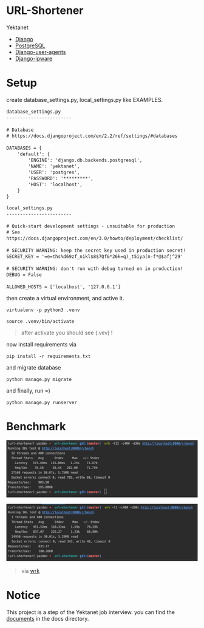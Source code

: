# URL-Shortener
Yektanet

- [Django](https://github.com/django/django)
- [PostgreSQL](https://www.postgresql.org)
- [Django-user-agents](https://github.com/selwin/django-user_agents)
- [Django-ipware](https://github.com/un33k/django-ipware)

# Setup
create database_settings.py, local_settings.py like EXAMPLES.

````
database_settings.py
------------------------

# Database
# https://docs.djangoproject.com/en/2.2/ref/settings/#databases

DATABASES = {
    'default': {
        'ENGINE': 'django.db.backends.postgresql',
        'NAME': 'yektanet',
        'USER': 'postgres',
        'PASSWORD': '*********',
        'HOST': 'localhost',
    }
}

````

````
local_settings.py
------------------------

# Quick-start development settings - unsuitable for production
# See https://docs.djangoproject.com/en/3.0/howto/deployment/checklist/

# SECURITY WARNING: keep the secret key used in production secret!
SECRET_KEY = '=e=ths%d69zf_nikl$8$7Qf&*26k=q)_t5iya(n-f*@$afj^29'

# SECURITY WARNING: don't run with debug turned on in production!
DEBUG = False

ALLOWED_HOSTS = ['localhost', '127.0.0.1']

````

then create a virtual environment, and active it.

````
virtualenv -p python3 .venv
````
````
source .venv/bin/activate
````
> after activate you should see (.vev) !

now install requirements via
````
pip install -r requirements.txt
````
and migrate database
````
python manage.py migrate
````
and finally, run =)
````
python manage.py runserver
````


# Benchmark
![Image description](docs/benchmark_0.png)

![Image description](docs/benchmark_1.jpg)

> via [wrk](https://github.com/wg/wrk)

# Notice
This project is a step of the Yektanet job interview.
you can find the [documents](docs/Software%20Engineer%20Interview%20Task.pdf) in the docs directory.

